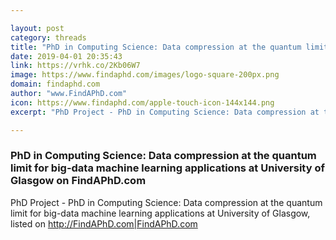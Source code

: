 ```yaml
---

layout: post
category: threads
title: "PhD in Computing Science: Data compression at the quantum limit for big-data machine learning applications at University of Glasgow on FindAPhD.com"
date: 2019-04-01 20:35:43
link: https://vrhk.co/2Kb06W7
image: https://www.findaphd.com/images/logo-square-200px.png
domain: findaphd.com
author: "www.FindAPhD.com"
icon: https://www.findaphd.com/apple-touch-icon-144x144.png
excerpt: "PhD Project - PhD in Computing Science: Data compression at the quantum limit for big-data machine learning applications at University of Glasgow, listed on <http://FindAPhD.com|FindAPhD.com>"

---
```


### PhD in Computing Science: Data compression at the quantum limit for big-data machine learning applications at University of Glasgow on FindAPhD.com

PhD Project - PhD in Computing Science: Data compression at the quantum limit for big-data machine learning applications at University of Glasgow, listed on <http://FindAPhD.com|FindAPhD.com>
